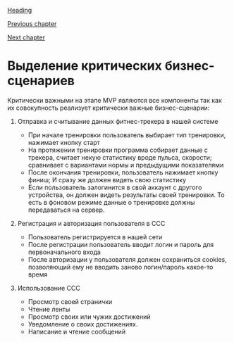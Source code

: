 [Heading](../heading.md)

[Previous chapter](06-mvp.md)

[Next chapter](08-quality-attributes.md)

# Выделение критических бизнес-сценариев

Критически важными на этапе MVP являются все компоненты так как их совокупность реализует критически важные бизнес-сценарии:

1. Отправка и считывание данных фитнес-трекера в нашей системе
   * При начале тренировки пользователь выбирает тип тренировки, нажимает кнопку старт
   * На протяжении тренировки программа собирает данные с трекера, считает некую статистику вроде пульса, скорости; сравнивает с вариантами нормы и предыдущими показателями
   * После окончания тренировки, пользователь нажимает кнопку финиш; И сразу же должен видеть свою статистику
   * Если пользователь залогинится в свой аккаунт с другого устройства, он должен видеть результаты своей тренировки. То есть в фоновом режиме данные о тренировке должны передаваться на сервер.


1. Регистрация и авторизация пользователя в ССС
   * Пользователь регистрируется в нашей сети
   * После регистрации пользователь вводит логин и пароль для первоначального входа
   * После авторизации у пользователя должен сохраниться cookies, позволяющий ему не вводить заново логин/пароль какое-то время

1. Использование ССС
   * Просмотр своей странички
   * Чтение ленты
   * Просмотр своих или чужих достижений
   * Уведомление о своих достижениях.
   * Написание и чтение сообщений
